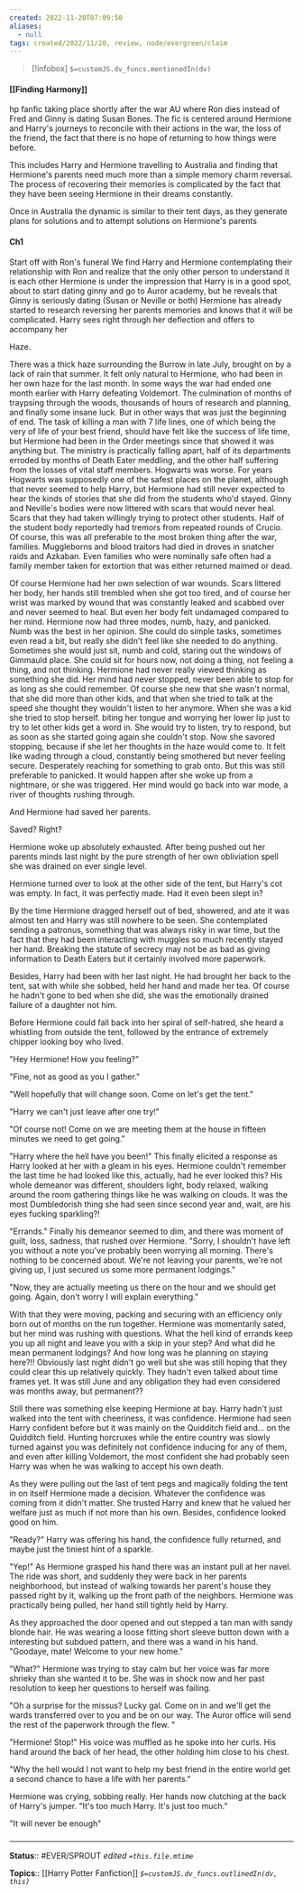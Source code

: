 ```yaml
---
created: 2022-11-20T07:09:50 
aliases:
  - null
tags: created/2022/11/20, review, node/evergreen/claim
---
```

> [!infobox]
`$=customJS.dv_funcs.mentionedIn(dv)`

#### [[Finding Harmony]]

hp fanfic taking place shortly after the war
AU where Ron dies instead of Fred and Ginny is dating Susan Bones.
The fic is centered around Hermione and Harry's journeys to reconcile with their actions in the war, the loss of the friend, the fact that there is no hope of returning to how things were before.

This includes
Harry and Hermione travelling to Australia and finding that Hermione's parents need much more than a simple memory charm reversal.
The process of recovering their memories is complicated by the fact that they have been seeing Hermione in their dreams constantly.

Once in Australia the dynamic is similar to their tent days, as they generate plans for solutions and to attempt solutions on Hermione's parents

#### Ch1
Start off with Ron's funeral
We find Harry and Hermione contemplating their relationship with Ron and realize that the only other person to understand it is each other
Hermione is under the impression that Harry is in a good spot, about to start dating ginny and go to Auror academy, but he reveals that Ginny is seriously dating (Susan or Neville or both)
Hermione has already started to research reversing her parents memories and knows that it will be complicated. Harry sees right through her deflection and offers to accompany her

Haze.

There was a thick haze surrounding the Burrow in late July, brought on by a lack of rain that summer. It felt only natural to Hermione, who had been in her own haze for the last month.
In some ways the war had ended one month earlier with Harry defeating Voldemort. 
The culmination of months of traypsing through the woods, thousands of hours of research and planning, and finally some insane luck.
But in other ways that was just the beginning of end.
The task of killing a man with 7 life lines, one of which being the very of life of your best friend, should have felt like the success of life time, 
but Hermione had been in the Order meetings since that showed it was anything but.
The ministry is practically falling apart,
half of its departments erroded by months of Death Eater meddling,
and the other half suffering from the losses of vital staff members.
Hogwarts was worse.
For years Hogwarts was supposedly one of the safest places on the planet, although that never seemed to help Harry, but Hermione had still never expected to hear the kinds of stories that she did from the students who'd stayed.
Ginny and Neville's bodies were now littered with scars that would never heal. 
Scars that they had taken willingly trying to protect other students.
Half of the student body reportedly had tremors from repeated rounds of Crucio.
Of course, this was all preferable to the most broken thing after the war, families.
Muggleborns and blood traitors had died in droves in snatcher raids and Azkaban. 
Even families who were nominally safe often had a family member taken for extortion that was either returned maimed or dead.

Of course Hermione had her own selection of war wounds. Scars littered her body, her hands still trembled when she got too tired, and of course her wrist was marked by wound that was constantly leaked and scabbed over and never seemed to heal.
But even her body felt undamaged compared to her mind.
Hermione now had three modes, numb, hazy, and panicked. 
Numb was the best in her opinion. 
She could do simple tasks, sometimes even read a bit, but really she didn't feel like she needed to do anything.
Sometimes she would just sit, numb and cold, staring out the windows of Gimmauld place. 
She could sit for hours now, not doing a thing, not feeling a thing, and not thinking. 
Hermione had never really viewed thinking as something she did.
Her mind had never stopped, never been able to stop for as long as she could remember. 
Of course she new that she wasn't normal, that she did more than other kids, and that when she tried to talk at the speed she thought they wouldn't listen to her anymore.
When she was a kid she tried to stop herself. biting her tongue and worrying her lower lip just to try to let other kids get a word in. 
She would try to listen, try to respond, but as soon as she started going again she couldn't stop. 
Now she savored stopping, because if she let her thoughts in the haze would come to.
It felt like wading through a cloud, constantly being smothered but never feeling secure. Desperately reaching for something to grab onto.
But this was still preferable to panicked. 
It would happen after she woke up from a nightmare, or she was triggered.
Her mind would go back into war mode, a river of thoughts rushing through.



And Hermione had saved her parents.

Saved? Right?


Hermione woke up absolutely exhausted. After being pushed out her parents minds last night by the pure strength of her own obliviation spell she was drained on ever single level.

Hermione turned over to look at the other side of the tent, but Harry's cot was empty. In fact, it was perfectly made. Had it even been slept in?

By the time Hermione dragged herself out of bed, showered, and ate it was almost ten and Harry was still nowhere to be seen. She contemplated sending a patronus, something that was always risky in war time, but the fact that they had been interacting with muggles so much recently stayed her hand. Breaking the statute of secrecy may not be as bad as giving information to Death Eaters but it certainly involved more paperwork.

Besides, Harry had been with her last night. He had brought her back to the tent, sat with while she sobbed, held her hand and made her tea. Of course he hadn't gone to bed when she did, she was the emotionally drained failure of a daughter not him.

Before Hermione could fall back into her spiral of self-hatred, she heard a whistling from outside the tent, followed by the entrance of extremely chipper looking boy who lived.

"Hey Hermione! How you feeling?"

"Fine, not as good as you I gather."

"Well hopefully that will change soon. Come on let's get the tent."

"Harry we can't just leave after one try!"

"Of course not! Come on we are meeting them at the house in fifteen minutes we need to get going."

"Harry where the hell have you been!" This finally elicited a response as Harry looked at her with a gleam in his eyes. Hermione couldn't remember the last time he had looked like this, actually, had he ever looked this? His whole demeanor was different, shoulders light, body relaxed, walking around the room gathering things like he was walking on clouds. It was the most Dumbledorish thing she had seen since second year and, wait, are his eyes fucking sparkling?!

"Errands." Finally his demeanor seemed to dim, and there was moment of guilt, loss, sadness, that rushed over Hermione. "Sorry, I shouldn't have left you without a note you've probably been worrying all morning. There's nothing to be concerned about. We're not leaving your parents, we're not giving up, I just secured us some more permanent lodgings."

"Now, they are actually meeting us there on the hour and we should get going. Again, don't worry I will explain everything."

With that they were moving, packing and securing with an efficiency only born out of months on the run together. Hermione was momentarily sated, but her mind was rushing with questions. What the hell kind of errands keep you up all night and leave you with a skip in your step? And what did he mean permanent lodgings? And how long was he planning on staying here?!! Obviously last night didn't go well but she was still hoping that they could clear this up relatively quickly. They hadn't even talked about time frames yet. It was still June and any obligation they had even considered was months away, but permanent??

Still there was something else keeping Hermione at bay. Harry hadn't just walked into the tent with cheeriness, it was confidence. Hermione had seen Harry confident before but it was mainly on the Quidditch field and... on the Quidditch field. Hunting horcruxes while the entire country was slowly turned against you was definitely not confidence inducing for any of them, and even after killing Voldemort, the most confident she had probably seen Harry was when he was walking to accept his own death.

As they were pulling out the last of tent pegs and magically folding the tent in on itself Hermione made a decision. Whatever the confidence was coming from it didn't matter. She trusted Harry and knew that he valued her welfare just as much if not more than his own. Besides, confidence looked good on him. 

"Ready?" Harry was offering his hand, the confidence fully returned, and maybe just the tiniest hint of a sparkle.

"Yep!" As Hermione grasped his hand there was an instant pull at her navel. The ride was short, and suddenly they were back in her parents neighborhood, but instead of walking towards her parent's house they passed right by it, walking up the front path of the neighbors. Hermione was practically being pulled, her hand still tightly held by Harry.

As they approached the door opened and out stepped a tan man with sandy blonde hair. He was wearing a loose fitting short sleeve button down with a interesting but subdued pattern, and there was a wand in his hand. "Goodaye, mate! Welcome to your new home."

"What?" Hermione was trying to stay calm but her voice was far more shrieky than she wanted it to be. She was in shock now and her past resolution to keep her questions to herself was failing.

"Oh a surprise for the missus? Lucky gal. Come on in and we'll get the wards transferred over to you and be on our way. The Auror office will send the rest of the paperwork through the flew. "

"Hermione! Stop!" His voice was muffled as he spoke into her curls. His hand around the back of her head, the other holding him close to his chest.

"Why the hell would I not want to help my best friend in the entire world get a second chance to have a life with her parents."

Hermione was crying, sobbing really. Her hands now clutching at the back of Harry's jumper. "It's too much Harry. It's just too much."

"It will never be enough"

### <hr class="footnote"/>

**Status**:: #EVER/SPROUT
*edited `=this.file.mtime`*

**Topics**:: [[Harry Potter Fanfiction]]
*`$=customJS.dv_funcs.outlinedIn(dv, this)`*
